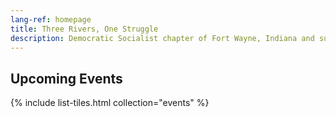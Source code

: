```yaml
---
lang-ref: homepage
title: Three Rivers, One Struggle
description: Democratic Socialist chapter of Fort Wayne, Indiana and surrounding areas.
---
```


## Upcoming Events

{% include list-tiles.html collection="events" %}
